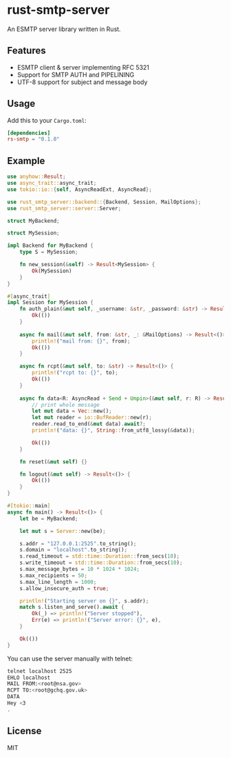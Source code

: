 # rust-smtp-server
An ESMTP server library written in Rust.

## Features

- ESMTP client & server implementing RFC 5321
- Support for SMTP AUTH and PIPELINING
- UTF-8 support for subject and message body


## Usage

Add this to your `Cargo.toml`:

```toml
[dependencies]
rs-smtp = "0.1.0"
```

## Example

```rust
use anyhow::Result;
use async_trait::async_trait;
use tokio::io::{self, AsyncReadExt, AsyncRead};

use rust_smtp_server::backend::{Backend, Session, MailOptions};
use rust_smtp_server::server::Server;

struct MyBackend;

struct MySession;

impl Backend for MyBackend {
    type S = MySession;

    fn new_session(&self) -> Result<MySession> {
        Ok(MySession)
    }
}

#[async_trait]
impl Session for MySession {
    fn auth_plain(&mut self, _username: &str, _password: &str) -> Result<()> {
        Ok(())
    }
    
    async fn mail(&mut self, from: &str, _: &MailOptions) -> Result<()> {
        println!("mail from: {}", from);
        Ok(())
    }

    async fn rcpt(&mut self, to: &str) -> Result<()> {
        println!("rcpt to: {}", to);
        Ok(())
    }
    
    async fn data<R: AsyncRead + Send + Unpin>(&mut self, r: R) -> Result<()> {
        // print whole message
        let mut data = Vec::new();
        let mut reader = io::BufReader::new(r);
        reader.read_to_end(&mut data).await?;
        println!("data: {}", String::from_utf8_lossy(&data));

        Ok(())
    }

    fn reset(&mut self) {}

    fn logout(&mut self) -> Result<()> {
        Ok(())
    }
}

#[tokio::main]
async fn main() -> Result<()> {
    let be = MyBackend;

    let mut s = Server::new(be);

    s.addr = "127.0.0.1:2525".to_string();
    s.domain = "localhost".to_string();
    s.read_timeout = std::time::Duration::from_secs(10);
    s.write_timeout = std::time::Duration::from_secs(10);
    s.max_message_bytes = 10 * 1024 * 1024;
    s.max_recipients = 50;
    s.max_line_length = 1000;
    s.allow_insecure_auth = true;

    println!("Starting server on {}", s.addr);
    match s.listen_and_serve().await {
        Ok(_) => println!("Server stopped"),
        Err(e) => println!("Server error: {}", e),
    }

    Ok(())
}
```

You can use the server manually with telnet:
    
```bash
telnet localhost 2525
EHLO localhost
MAIL FROM:<root@nsa.gov>
RCPT TO:<root@gchq.gov.uk>
DATA
Hey <3
.
```

## License

MIT


